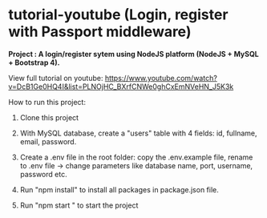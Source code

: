 # tutorial-youtube (Login, register with Passport middleware)

**Project : A login/register sytem using NodeJS platform (NodeJS + MySQL + Bootstrap 4).**

View full tutorial on youtube: https://www.youtube.com/watch?v=DcB1Ge0HQ4I&list=PLNOjHC_BXrfCNWe0ghCxEmNVeHN_J5K3k

How to run this project: 

1. Clone this project

2. With MySQL database, create a "users" table with 4 fields: id, fullname, email, password.

3. Create a .env file in the root folder: copy the .env.example file, rename to .env file -> change parameters like database name, port, username, password etc.

4. Run "npm install" to install all packages in package.json file.

5. Run "npm start " to start the project
